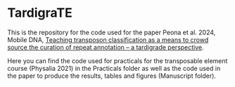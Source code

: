 # TardigraTE

This is the repository for the code used for the paper Peona et al. 2024, Mobile DNA, [Teaching transposon classification as a means to crowd source the curation of repeat annotation – a tardigrade perspective](https://link.springer.com/article/10.1186/s13100-024-00319-8).

Here you can find the code used for practicals for the transposable element course (Physalia 2021) in the Practicals folder as well as the code used in the paper to produce the results, tables and figures (Manuscript folder).

